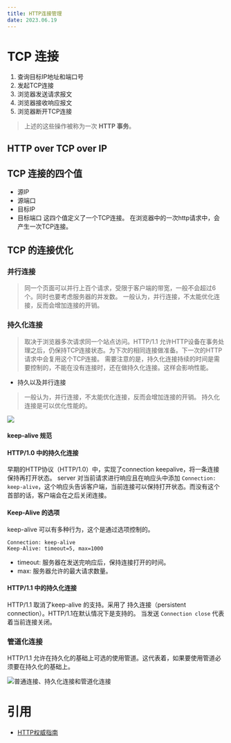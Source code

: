```yaml
---
title: HTTP连接管理
date: 2023.06.19
---
```


# TCP 连接
1. 查询目标IP地址和端口号
2. 发起TCP连接
3. 浏览器发送请求报文
4. 浏览器接收响应报文
5. 浏览器断开TCP连接

> 上述的这些操作被称为一次 **HTTP 事务**。

## HTTP over TCP over IP


## TCP 连接的四个值
- 源IP
- 源端口
- 目标IP
- 目标端口
这四个值定义了一个TCP连接。
在浏览器中的一次http请求中，会产生一次TCP连接。

## TCP 的连接优化
### 并行连接
> 同一个页面可以并行上百个请求，受限于客户端的带宽，一般不会超过6个。同时也要考虑服务器的并发数。
> 一般认为，并行连接，不太能优化连接，反而会增加连接的开销。
### 持久化连接

> 取决于浏览器多次请求同一个站点访问。HTTP/1.1 允许HTTP设备在事务处理之后，仍保持TCP连接状态。为下次的相同连接做准备。下一次的HTTP请求中会复用这个TCP连接。
> 需要注意的是，持久化连接持续的时间是需要控制的，不能在没有连接时，还在做持久化连接。这样会影响性能。
- 持久以及并行连接
> 一般认为，并行连接，不太能优化连接，反而会增加连接的开销。
> 持久化连接是可以优化性能的。 
   
![](https://cdn.jsdelivr.net/gh/xuchao996/gallary@main/imgs/202306191420689.png)

#### keep-alive 规范
#### HTTP/1.0 中的持久化连接
早期的HTTP协议（HTTP/1.0）中，实现了connection keepalive，将一条连接保持再打开状态。
server 对当前请求进行响应且在响应头中添加 `Connection: keep-alive`，这个响应头告诉客户端，当前连接可以保持打开状态。而没有这个首部的话，客户端会在之后关闭连接。

#### Keep-Alive 的选项
keep-alive 可以有多种行为，这个是通过选项控制的。
```
Connection: keep-alive
Keep-Alive: timeout=5, max=1000
```
- timeout: 服务器在发送完响应后，保持连接打开的时间。
- max: 服务器允许的最大请求数量。

#### HTTP/1.1 中的持久化连接
HTTP/1.1 取消了keep-alive 的支持。采用了 持久连接（persistent connection）。HTTP/1.1在默认情况下是支持的。
当发送 `Connection close` 代表着当前连接关闭。

### 管道化连接
HTTP/1.1 允许在持久化的基础上可选的使用管道。这代表着，如果要使用管道必须要在持久化的基础上。

![普通连接、持久化连接和管道化连接](https://cdn.jsdelivr.net/gh/xuchao996/gallary@main/imgs/202306191622613.png)


# 引用
- [HTTP权威指南](https://book.douban.com/subject/10746113/)